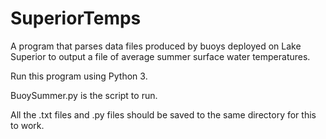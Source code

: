 # SuperiorTemps
A program that parses data files produced by buoys deployed on Lake Superior to output a file of average summer surface water temperatures.

Run this program using Python 3.

BuoySummer.py is the script to run.

All the .txt files and .py files should be saved to the same directory for this to work.

